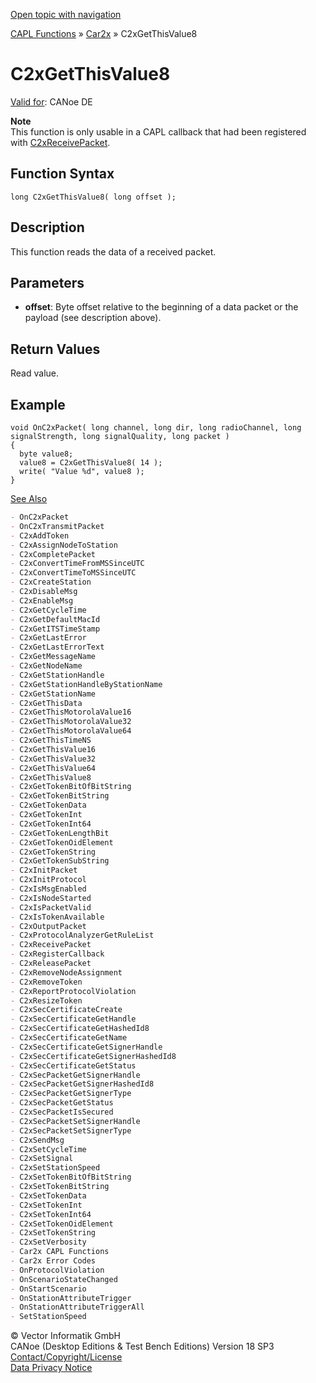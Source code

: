 [Open topic with navigation](../../../../../CANoeDEFamily.htm#Topics/CAPLFunctions/Car2x/Functions/CAPLfunctionC2xGetThisValue8.md)

[CAPL Functions](../../CAPLfunctions.md) » [Car2x](../CAPLfunctionsCar2xOverview.md) » C2xGetThisValue8

# C2xGetThisValue8

[Valid for](../../../Shared/FeatureAvailability.md): CANoe DE

**Note**  
This function is only usable in a CAPL callback that had been registered with [C2xReceivePacket](CAPLfunctionC2xReceivePacket.md).

## Function Syntax

```plaintext
long C2xGetThisValue8( long offset );
```

## Description

This function reads the data of a received packet.

## Parameters

- **offset**: Byte offset relative to the beginning of a data packet or the payload (see description above).

## Return Values

Read value.

## Example

```plaintext
void OnC2xPacket( long channel, long dir, long radioChannel, long signalStrength, long signalQuality, long packet )
{
  byte value8;
  value8 = C2xGetThisValue8( 14 );
  write( "Value %d", value8 );
}
```

[See Also](javascript:void(0);)
```markdown
- OnC2xPacket
- OnC2xTransmitPacket
- C2xAddToken
- C2xAssignNodeToStation
- C2xCompletePacket
- C2xConvertTimeFromMSSinceUTC
- C2xConvertTimeToMSSinceUTC
- C2xCreateStation
- C2xDisableMsg
- C2xEnableMsg
- C2xGetCycleTime
- C2xGetDefaultMacId
- C2xGetITSTimeStamp
- C2xGetLastError
- C2xGetLastErrorText
- C2xGetMessageName
- C2xGetNodeName
- C2xGetStationHandle
- C2xGetStationHandleByStationName
- C2xGetStationName
- C2xGetThisData
- C2xGetThisMotorolaValue16
- C2xGetThisMotorolaValue32
- C2xGetThisMotorolaValue64
- C2xGetThisTimeNS
- C2xGetThisValue16
- C2xGetThisValue32
- C2xGetThisValue64
- C2xGetThisValue8
- C2xGetTokenBitOfBitString
- C2xGetTokenBitString
- C2xGetTokenData
- C2xGetTokenInt
- C2xGetTokenInt64
- C2xGetTokenLengthBit
- C2xGetTokenOidElement
- C2xGetTokenString
- C2xGetTokenSubString
- C2xInitPacket
- C2xInitProtocol
- C2xIsMsgEnabled
- C2xIsNodeStarted
- C2xIsPacketValid
- C2xIsTokenAvailable
- C2xOutputPacket
- C2xProtocolAnalyzerGetRuleList
- C2xReceivePacket
- C2xRegisterCallback
- C2xReleasePacket
- C2xRemoveNodeAssignment
- C2xRemoveToken
- C2xReportProtocolViolation
- C2xResizeToken
- C2xSecCertificateCreate
- C2xSecCertificateGetHandle
- C2xSecCertificateGetHashedId8
- C2xSecCertificateGetName
- C2xSecCertificateGetSignerHandle
- C2xSecCertificateGetSignerHashedId8
- C2xSecCertificateGetStatus
- C2xSecPacketGetSignerHandle
- C2xSecPacketGetSignerHashedId8
- C2xSecPacketGetSignerType
- C2xSecPacketGetStatus
- C2xSecPacketIsSecured
- C2xSecPacketSetSignerHandle
- C2xSecPacketSetSignerType
- C2xSendMsg
- C2xSetCycleTime
- C2xSetSignal
- C2xSetStationSpeed
- C2xSetTokenBitOfBitString
- C2xSetTokenBitString
- C2xSetTokenData
- C2xSetTokenInt
- C2xSetTokenInt64
- C2xSetTokenOidElement
- C2xSetTokenString
- C2xSetVerbosity
- Car2x CAPL Functions
- Car2x Error Codes
- OnProtocolViolation
- OnScenarioStateChanged
- OnStartScenario
- OnStationAttributeTrigger
- OnStationAttributeTriggerAll
- SetStationSpeed
```

© Vector Informatik GmbH  
CANoe (Desktop Editions & Test Bench Editions) Version 18 SP3  
[Contact/Copyright/License](../../../Shared/ContactCopyrightLicense.md)  
[Data Privacy Notice](https://www.vector.com/int/en/company/get-info/privacy-policy/)